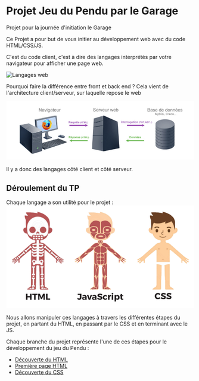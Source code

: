 # Projet Jeu du Pendu par le Garage
Projet pour la journée d'initiation le Garage

Ce Projet a pour but de vous initier au développement web avec du code HTML/CSS/JS.

C'est du code client, c'est à dire des langages interprétés par votre navigateur pour afficher une page web.

![Langages web](https://www.alticreation.com/uploads/iceberg-front-end-back-end-developers.jpg)

Pourquoi faire la différence entre front et back end ?
Cela vient de l'architecture client/serveur, sur laquelle repose le web

![architecture client/serveur](ressources/client-serveur.jpg)

Il y a donc des langages côté client et côté serveur.

## Déroulement du TP
Chaque langage a son utilité pour le projet :
![langage serveur](ressources/html.png)

Nous allons manipuler ces langages à travers les différentes étapes du projet, en partant du HTML, en passant par le CSS et en terminant avec le JS.

Chaque branche du projet représente l'une de ces étapes pour le développement du jeu du Pendu :
* [Découverte du HTML](https://github.com/JaminNormand/pendu-le-garage/blob/step-1/README.md)
* [Première page HTML](https://github.com/JaminNormand/pendu-le-garage/blob/step-2/README.md)
* [Découverte du CSS](https://github.com/JaminNormand/pendu-le-garage/blob/step-3/README.md)


